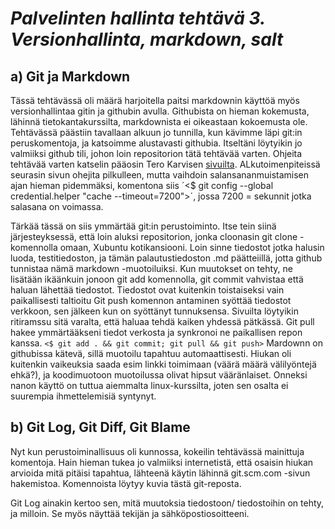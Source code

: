 # *Palvelinten hallinta tehtävä 3. Versionhallinta, markdown,  salt*

## a) Git ja Markdown
Tässä tehtävässä oli määrä harjoitella paitsi markdownin käyttöä myös versionhallintaa gitin ja githubin avulla. Githubista on hieman kokemusta, lähinnä tietokantakurssilta, markdownista ei oikeastaan kokoemusta ole. Tehtävässä päästiin tavallaan alkuun jo tunnilla,
 kun kävimme läpi git:in peruskomentoja, ja katsoimme alustavasti githubia. Itseltäni löytyikin jo valmiiksi github tili, johon loin repositorion tätä tehtävää varten. Ohjeita tehtävää varten katselin pääosin Tero Karvisen [sivuilta](http://terokarvinen.com/2016/publish-your-project-with-github/). ALkutoimenpiteissä seurasin sivun ohejita pilkulleen, mutta vaihdoin salansananmuistamisen ajan hieman pidemmäksi, komentona siis ´<$ git config --global credential.helper "cache --timeout=7200">´, jossa 7200 = sekunnit jotka salasana on voimassa. 

Tärkää tässä on siis ymmärtää git:in perustoiminto. Itse tein siinä järjesteyksessä, että loin aluksi repositorion, jonka cloonasin git clone -komennolla omaan, Xubuntu kotikansiooni. Loin sinne tiedostot jotka halusin luoda, testitiedoston, ja tämän palautustiedoston .md päätteiillä, jotta github tunnistaa nämä markdown -muotoiluiksi. Kun muutokset on tehty, ne lisätään ikäänkuin jonoon git add komennolla, git commit vahvistaa että haluan lähettää tiedostot. Tiedostot ovat kuitenkin toistaiseksi vain paikallisesti taltioitu Git push komennon antaminen syöttää tiedostot verkkoon, sen jälkeen kun on syöttänyt tunnuksensa. Sivuilta löytyikin ritiramssu sitä varalta, että haluaa tehdä kaiken yhdessä pätkässä. Git pull hakee ymmärtääkseni tiedot verkosta ja synkronoi ne paikallisen repon kanssa. 
`<$ git add . && git commit; git pull && git push>` Mardownn on githubissa kätevä, sillä muotoilu tapahtuu automaattisesti. Hiukan oli kuitenkin vaikeuksia saada esim linkki toimimaan (väärä määrä välilyöntejä ehkä?), ja koodimuotoon muotoilussa olivat hipsut vääränlaiset. Onneksi nanon käyttö on tuttua aiemmalta linux-kurssilta, joten sen osalta ei suurempia ihmettelemisiä syntynyt.

## b) Git Log, Git Diff, Git Blame
Nyt kun perustoiminallisuus oli kunnossa, kokeilin tehtävässä mainittuja komentoja. Hain hieman tukea jo valmiiksi internetistä, että osaisin hiukan arvioida mitä pitäisi tapahtua, lähteenä käytin lähinnä git.scm.com -sivun hakemistoa. Komennoista löytyy kuvia tästä git-reposta. 

Git Log ainakin kertoo sen, mitä muutoksia tiedostoon/ tiedostoihin on tehty, ja milloin. Se myös näyttää tekijän ja sähköpostiosoitteeni. 

 
